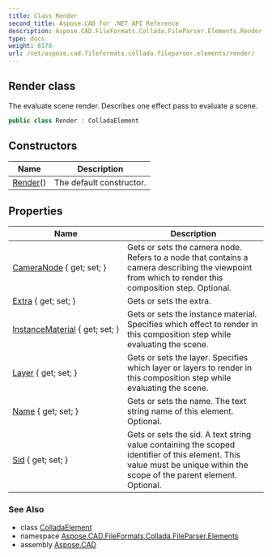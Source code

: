 ```yaml
---
title: Class Render
second_title: Aspose.CAD for .NET API Reference
description: Aspose.CAD.FileFormats.Collada.FileParser.Elements.Render class. The evaluate scene render. Describes one effect pass to evaluate a scene
type: docs
weight: 8170
url: /net/aspose.cad.fileformats.collada.fileparser.elements/render/
---
```

## Render class

The evaluate scene render. Describes one effect pass to evaluate a scene.

```csharp
public class Render : ColladaElement
```

## Constructors

| Name | Description |
| --- | --- |
| [Render](render/)() | The default constructor. |

## Properties

| Name | Description |
| --- | --- |
| [CameraNode](../../aspose.cad.fileformats.collada.fileparser.elements/render/cameranode/) { get; set; } | Gets or sets the camera node. Refers to a node that contains a camera describing the viewpoint from which to render this composition step. Optional. |
| [Extra](../../aspose.cad.fileformats.collada.fileparser.elements/render/extra/) { get; set; } | Gets or sets the extra. |
| [InstanceMaterial](../../aspose.cad.fileformats.collada.fileparser.elements/render/instancematerial/) { get; set; } | Gets or sets the instance material. Specifies which effect to render in this composition step while evaluating the scene. |
| [Layer](../../aspose.cad.fileformats.collada.fileparser.elements/render/layer/) { get; set; } | Gets or sets the layer. Specifies which layer or layers to render in this composition step while evaluating the scene. |
| [Name](../../aspose.cad.fileformats.collada.fileparser.elements/render/name/) { get; set; } | Gets or sets the name. The text string name of this element. Optional. |
| [Sid](../../aspose.cad.fileformats.collada.fileparser.elements/render/sid/) { get; set; } | Gets or sets the sid. A text string value containing the scoped identifier of this element. This value must be unique within the scope of the parent element. Optional. |

### See Also

* class [ColladaElement](../colladaelement/)
* namespace [Aspose.CAD.FileFormats.Collada.FileParser.Elements](../../aspose.cad.fileformats.collada.fileparser.elements/)
* assembly [Aspose.CAD](../../)


